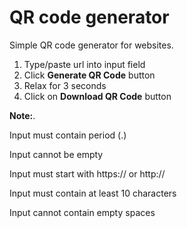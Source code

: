 # QR code generator

Simple QR code generator for websites.

1. Type/paste url into input field
2. Click **Generate QR Code** button
3. Relax for 3 seconds
4. Click on **Download QR Code** button


**Note:**. 

Input must contain period (.)

Input cannot be empty

Input must start with https:// or http://

Input must contain at least 10 characters

Input cannot contain empty spaces
